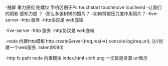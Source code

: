 -触屏 重力感应 陀螺仪 手机区别于Pc
touchstart touchmove touchend
-让我们的阴影 感知力度 ？
-那么多张树懒的照片？
-如何将按压力度作用照片？
-live-server
-http 服务
-http协议是 web底端



-live-server
-http 服务
-http协议是 web底端

-node 内建http模板
http.createServer((req,res)=>{
    console.log(req.url);
})//创建一个web服务
.listen(9090)

-http fs path node 内置模块
index.html 
sloth.png
一切皆是资源 url表示
